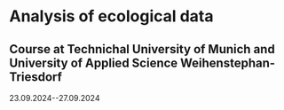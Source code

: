 # Analysis of ecological data

## Course at Technichal University of Munich and University of Applied Science Weihenstephan-Triesdorf

23.09.2024--27.09.2024
